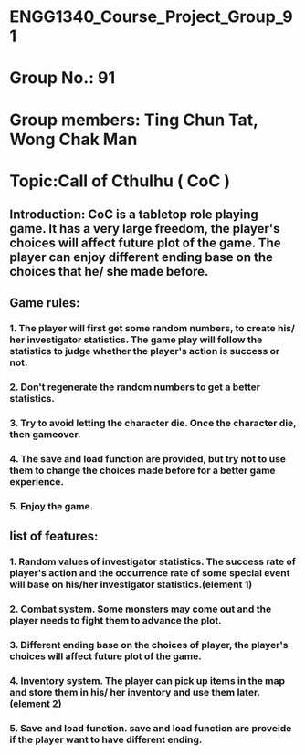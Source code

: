 # ENGG1340_Course_Project_Group_91
# Group No.: 91
# Group members: Ting Chun Tat, Wong Chak Man
# Topic:Call of Cthulhu ( CoC )

## Introduction: CoC is a tabletop role playing game. It has a very large freedom, the player's choices will affect future plot of the game. The player can enjoy different ending base on the choices that he/ she made before.

## Game rules: 
### 1. The player will first get some random numbers, to create his/ her investigator statistics. The game play will follow the statistics to judge whether the player's action is success or not.
### 2. Don't regenerate the random numbers to get a better statistics. 
### 3. Try to avoid letting the character die. Once the character die, then gameover.
### 4. The save and load function are provided, but try not to use them to change the choices made before for a better game experience.
### 5. Enjoy the game.

## list of features: 
### 1. Random values of investigator statistics. The success rate of player's action and the occurrence rate of some special event will base on his/her investigator statistics.(element 1)
### 2. Combat system. Some monsters may come out and the player needs to fight them to advance the plot. 
### 3. Different ending base on the choices of player, the player's choices will affect future plot of the game.
### 4. Inventory system. The player can pick up items in the map and store them in his/ her inventory and use them later.(element 2)
### 5. Save and load function. save and load function are proveide if the player want to have different ending.
